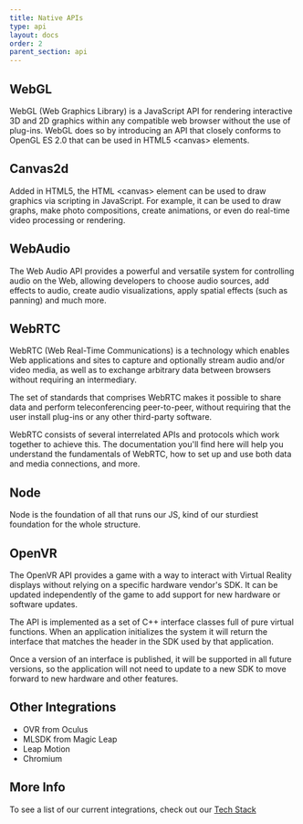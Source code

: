 ```yaml
---
title: Native APIs
type: api
layout: docs
order: 2
parent_section: api
---
```


## WebGL

WebGL (Web Graphics Library) is a JavaScript API for rendering interactive 3D and 2D graphics within any compatible web browser without the use of plug-ins. WebGL does so by introducing an API that closely conforms to OpenGL ES 2.0 that can be used in HTML5 <canvas\> elements.

## Canvas2d

Added in HTML5, the HTML <canvas\> element can be used to draw graphics via scripting in JavaScript. For example, it can be used to draw graphs, make photo compositions, create animations, or even do real-time video processing or rendering.

## WebAudio

The Web Audio API provides a powerful and versatile system for controlling audio on the Web, allowing developers to choose audio sources, add effects to audio, create audio visualizations, apply spatial effects (such as panning) and much more.

## WebRTC

WebRTC (Web Real-Time Communications) is a technology which enables Web applications and sites to capture and optionally stream audio and/or video media, as well as to exchange arbitrary data between browsers without requiring an intermediary.

 The set of standards that comprises WebRTC makes it possible to share data and perform teleconferencing peer-to-peer, without requiring that the user install plug-ins or any other third-party software.

WebRTC consists of several interrelated APIs and protocols which work together to achieve this. The documentation you'll find here will help you understand the fundamentals of WebRTC, how to set up and use both data and media connections, and more.

## Node

Node is the foundation of all that runs our JS, kind of our sturdiest foundation for the whole structure.


## OpenVR

The OpenVR API provides a game with a way to interact with Virtual Reality displays without relying on a specific hardware vendor's SDK. It can be updated independently of the game to add support for new hardware or software updates.

The API is implemented as a set of C++ interface classes full of pure virtual functions. When an application initializes the system it will return the interface that matches the header in the SDK used by that application.

 Once a version of an interface is published, it will be supported in all future versions, so the application will not need to update to a new SDK to move forward to new hardware and other features.

## Other Integrations

- OVR from Oculus		
- MLSDK from Magic Leap
- Leap Motion
- Chromium

## More Info

To see a list of our current integrations, check out our [Tech Stack](../overview/techIntegrations)
